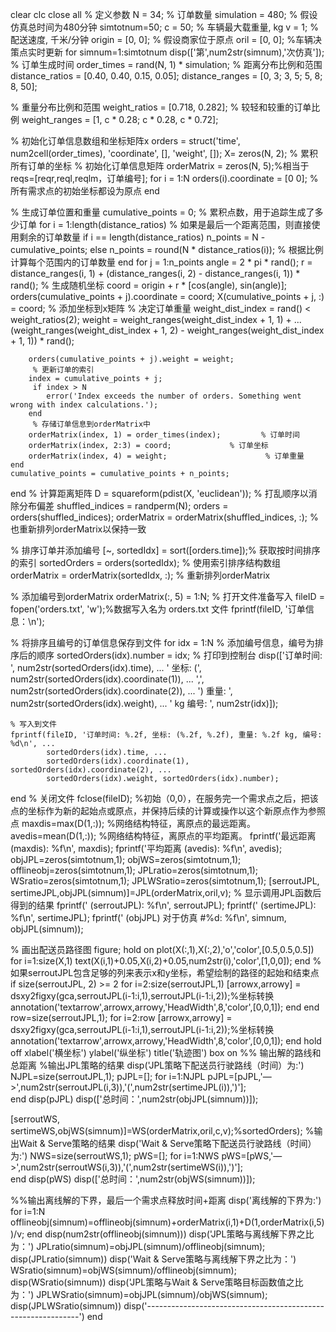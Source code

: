
clear
clc
close all
% 定义参数
N = 34;  % 订单数量
simulation = 480;  % 假设仿真总时间为480分钟
simtotnum=50;
c = 50;  % 车辆最大载重量, kg
v = 1;  % 配送速度, 千米/分钟
origin = [0, 0];  % 假设商家位于原点
oril = [0, 0]; %车辆决策点实时更新
for simnum=1:simtotnum
    disp(['第',num2str(simnum),'次仿真']);
% 订单生成时间
order_times = rand(N, 1) * simulation;
% 距离分布比例和范围
distance_ratios = [0.40, 0.40, 0.15, 0.05];
distance_ranges = [0, 3; 3, 5; 5, 8; 8, 50];

% 重量分布比例和范围
weight_ratios = [0.718, 0.282];  % 较轻和较重的订单比例
weight_ranges = [1, c * 0.28; c * 0.28, c * 0.72];

% 初始化订单信息数组和坐标矩阵x
orders = struct('time', num2cell(order_times), 'coordinate', [], 'weight', []);
X= zeros(N, 2); % 累积所有订单的坐标
% 初始化订单信息矩阵
orderMatrix = zeros(N, 5);%相当于reqs=[reqr,reql,reqlm，订单编号];
for i = 1:N
    orders(i).coordinate = [0 0]; % 所有需求点的初始坐标都设为原点
end

% 生成订单位置和重量
cumulative_points = 0; % 累积点数，用于追踪生成了多少订单
for i = 1:length(distance_ratios)
     % 如果是最后一个距离范围，则直接使用剩余的订单数量
    if i == length(distance_ratios)
        n_points = N - cumulative_points;
    else
    n_points = round(N * distance_ratios(i)); % 根据比例计算每个范围内的订单数量
    end
    for j = 1:n_points
        angle = 2 * pi * rand();
        r = distance_ranges(i, 1) + (distance_ranges(i, 2) - distance_ranges(i, 1)) * rand();
        % 生成随机坐标
         coord = origin + r * [cos(angle), sin(angle)];
        orders(cumulative_points + j).coordinate = coord;
        X(cumulative_points + j, :) = coord; % 添加坐标到x矩阵
        % 决定订单重量
        weight_dist_index = rand() < weight_ratios(2);
        weight = weight_ranges(weight_dist_index + 1, 1) + ...
                (weight_ranges(weight_dist_index + 1, 2) - weight_ranges(weight_dist_index + 1, 1)) * rand();
        
        orders(cumulative_points + j).weight = weight;
         % 更新订单的索引
        index = cumulative_points + j;
         if index > N
            error('Index exceeds the number of orders. Something went wrong with index calculations.');
        end
         % 存储订单信息到orderMatrix中
        orderMatrix(index, 1) = order_times(index);         % 订单时间
        orderMatrix(index, 2:3) = coord;             % 订单坐标
        orderMatrix(index, 4) = weight;                      % 订单重量
    end
    cumulative_points = cumulative_points + n_points;
end
% 计算距离矩阵
D = squareform(pdist(X, 'euclidean'));
% 打乱顺序以消除分布偏差
shuffled_indices = randperm(N);
orders = orders(shuffled_indices);
orderMatrix = orderMatrix(shuffled_indices, :); % 也重新排列orderMatrix以保持一致

% 排序订单并添加编号
[~, sortedIdx] = sort([orders.time]);% 获取按时间排序的索引
sortedOrders = orders(sortedIdx); % 使用索引排序结构数组
orderMatrix = orderMatrix(sortedIdx, :); % 重新排列orderMatrix

% 添加编号到orderMatrix
orderMatrix(:, 5) = 1:N;
% 打开文件准备写入
fileID = fopen('orders.txt', 'w');%数据写入名为 orders.txt 文件
fprintf(fileID, '订单信息：\n');

% 将排序且编号的订单信息保存到文件
for idx = 1:N
     % 添加编号信息，编号为排序后的顺序
    sortedOrders(idx).number = idx;
   % 打印到控制台
    disp(['订单时间: ', num2str(sortedOrders(idx).time), ...
          ' 坐标: (', num2str(sortedOrders(idx).coordinate(1)), ...
          ',', num2str(sortedOrders(idx).coordinate(2)), ...
          ') 重量: ', num2str(sortedOrders(idx).weight), ...
          ' kg 编号: ', num2str(idx)]);
    
    % 写入到文件
    fprintf(fileID, '订单时间: %.2f, 坐标: (%.2f, %.2f), 重量: %.2f kg, 编号: %d\n', ...
            sortedOrders(idx).time, ...
            sortedOrders(idx).coordinate(1), sortedOrders(idx).coordinate(2), ...
            sortedOrders(idx).weight, sortedOrders(idx).number);
end
% 关闭文件
fclose(fileID);
%初始（0,0），在服务完一个需求点之后，把该点的坐标作为新的起始点或原点，并保持后续的计算或操作以这个新原点作为参照点
maxdis=max(D(1,:));        %网络结构特征，离原点的最远距离。
avedis=mean(D(1,:));       %网络结构特征，离原点的平均距离。
fprintf('最远距离 (maxdis): %f\n', maxdis);
fprintf('平均距离 (avedis): %f\n', avedis);
objJPL=zeros(simtotnum,1);
objWS=zeros(simtotnum,1);
offlineobj=zeros(simtotnum,1);
JPLratio=zeros(simtotnum,1);
WSratio=zeros(simtotnum,1);
JPLWSratio=zeros(simtotnum,1);
[serroutJPL, sertimeJPL,objJPL(simnum)]=JPL(orderMatrix,oril,v);
% 显示调用JPL函数后得到的结果
fprintf(' (serroutJPL): %f\n', serroutJPL);
fprintf(' (sertimeJPL): %f\n', sertimeJPL);
fprintf(' (objJPL) 对于仿真 #%d: %f\n', simnum, objJPL(simnum));

% 画出配送员路径图
figure;
hold on
plot(X(:,1),X(:,2),'o','color',[0.5,0.5,0.5])
for i=1:size(X,1)
    text(X(i,1)+0.05,X(i,2)+0.05,num2str(i),'color',[1,0,0]);
end
%如果serroutJPL包含足够的列来表示x和y坐标，希望绘制的路径的起始和结束点
if size(serroutJPL, 2) >= 2
    for i=2:size(serroutJPL,1)
        [arrowx,arrowy] = dsxy2figxy(gca,serroutJPL(i-1:i,1),serroutJPL(i-1:i,2));%坐标转换
        annotation('textarrow',arrowx,arrowy,'HeadWidth',8,'color',[0,0,1]);
    end
end
row=size(serroutJPL,1);
for i=2:row
    [arrowx,arrowy] = dsxy2figxy(gca,serroutJPL(i-1:i,1),serroutJPL(i-1:i,2));%坐标转换
    annotation('textarrow',arrowx,arrowy,'HeadWidth',8,'color',[0,0,1]);
end
hold off
xlabel('横坐标')
ylabel('纵坐标')
title('轨迹图')
box on
%% 输出解的路线和总距离
%输出JPL策略的结果
disp('JPL策略下配送员行驶路线（时间）为:')
NJPL=size(serroutJPL,1);
pJPL=[];
for i=1:NJPL
    pJPL=[pJPL,'—>',num2str(serroutJPL(i,3)),'(',num2str(sertimeJPL(i)),')'];    
end
disp(pJPL)
disp(['总时间：',num2str(objJPL(simnum))]);

[serroutWS, sertimeWS,objWS(simnum)]=WS(orderMatrix,oril,c,v);%sortedOrders);
%输出Wait & Serve策略的结果
disp('Wait & Serve策略下配送员行驶路线（时间）为:')
NWS=size(serroutWS,1);
pWS=[];
for i=1:NWS
    pWS=[pWS,'—>',num2str(serroutWS(i,3)),'(',num2str(sertimeWS(i)),')'];    
end
disp(pWS)
disp(['总时间：',num2str(objWS(simnum))]);

%%输出离线解的下界，最后一个需求点释放时间+距离
disp('离线解的下界为:')
for i=1:N
    offlineobj(simnum)=offlineobj(simnum)+orderMatrix(i,1)+D(1,orderMatrix(i,5))/v;
end
disp(num2str(offlineobj(simnum)))
disp('JPL策略与离线解下界之比为：')
JPLratio(simnum)=objJPL(simnum)/offlineobj(simnum);
disp(JPLratio(simnum))
disp('Wait & Serve策略与离线解下界之比为：')
WSratio(simnum)=objWS(simnum)/offlineobj(simnum);
disp(WSratio(simnum))
disp('JPL策略与Wait & Serve策略目标函数值之比为：')
JPLWSratio(simnum)=objJPL(simnum)/objWS(simnum);
disp(JPLWSratio(simnum))
disp('-------------------------------------------------------------')
end
